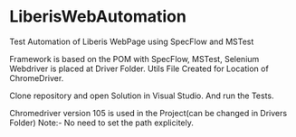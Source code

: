 # LiberisWebAutomation
Test Automation of Liberis WebPage using SpecFlow and MSTest

Framework is based on the POM with SpecFlow, MSTest, Selenium
Webdriver is placed at Driver Folder.
Utils File Created for Location of ChromeDriver.

Clone repository and open Solution in Visual Studio.
And run the Tests.

Chromedriver version 105 is used in the Project(can be changed in Drivers Folder)
Note:- No need to set the path explicitely.
